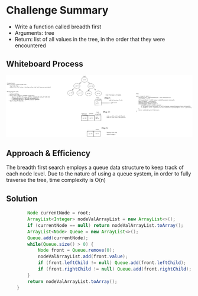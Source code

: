 # Challenge Summary
- Write a function called breadth first
- Arguments: tree
- Return: list of all values in the tree, in the order that they were encountered

## Whiteboard Process
![image](code-challenge-17.png)

## Approach & Efficiency
The breadth first search employs a queue data structure to keep track of each node level.
Due to the nature of using a queue system, in order to fully traverse the tree, time complexity is O(n)


## Solution
```java public Object[] breadthFirst() {
        Node currentNode = root;
        ArrayList<Integer> nodeValArrayList = new ArrayList<>();
        if (currentNode == null) return nodeValArrayList.toArray();
        ArrayList<Node> Queue = new ArrayList<>();
        Queue.add(currentNode);
        while(Queue.size() > 0) {
            Node front = Queue.remove(0);
            nodeValArrayList.add(front.value);
            if (front.leftChild != null) Queue.add(front.leftChild);
            if (front.rightChild != null) Queue.add(front.rightChild);
        }
        return nodeValArrayList.toArray();
    }

